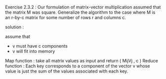 Exercise 2.3.2 : Our formulation of matrix-vector multiplication assumed that
the matrix M was square. Generalize the algorithm to the case where M is an
r-by-c matrix for some number of rows r and columns c.


solution :
 
assume that 
- v must have c components
- v will fit into memory

Map function : take all matrix values as input and return ( MijVj , c )
Reduce function : Each key corresponds to a component of the vector v whose value is just the sum of the values associated with each key.
